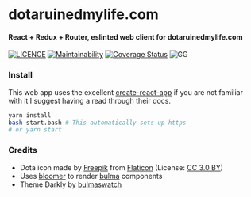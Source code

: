 # dotaruinedmylife.com
#### React + Redux + Router, eslinted web client for dotaruinedmylife.com 

[![LICENCE](https://img.shields.io/aur/license/yaourt.svg)](https://github.com/dotaruinedmylife/web_client/blob/master/LICENSE)
[![Maintainability](https://api.codeclimate.com/v1/badges/4c3e1736acd790f85d77/maintainability)](https://codeclimate.com/github/dotaruinedmylife/web_client/maintainability)
[![Coverage Status](https://coveralls.io/repos/github/dotaruinedmylife/web_client/badge.svg?branch=master)](https://coveralls.io/github/dotaruinedmylife/web_client?branch=master)
![GG](https://img.shields.io/badge/gg-get%20good-red.svg)

### Install
This web app uses the excellent [create-react-app](https://github.com/facebook/create-react-app) if you are not familiar with it I suggest having a read through their docs.

```bash
yarn install
bash start.bash # This automatically sets up https
# or yarn start
```

### Credits
* Dota icon made by [Freepik](http://www.freepik.com) from [Flaticon](https://www.flaticon.com/) (License: [CC 3.0 BY](http://creativecommons.org/licenses/by/3.0/))
* Uses [bloomer](https://bloomer.js.org/) to render [bulma](https://bulma.io/) components
* Theme Darkly by [bulmaswatch](https://jenil.github.io/bulmaswatch/darkly/)
